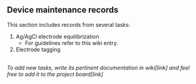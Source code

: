 ## Device maintenance records
This section includes records from several tasks:
1. Ag/AgCl electrode equilibrization
	- For guidelines refer to this wiki entry.
2. Electrode tagging
<br/><br/>

*To add new tasks, write its pertinent documentation in wiki[link] and feel free to add it to the project board[link]*
